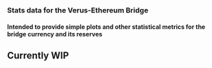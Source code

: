 ### Stats data for the Verus-Ethereum Bridge

#### Intended to provide simple plots and other statistical metrics for the bridge currency and its reserves

## Currently WIP
